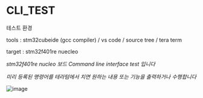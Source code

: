 # CLI_TEST

테스트 환경

tools  : stm32cubeide (gcc compiler) / vs code / source tree / tera term

target : stm32f401re nuecleo


*stm32f401re nucleo 보드 Command line interface test 입니다*

*미리 등록된 명령어를 테라텀에서 치면 원하는 내용 또는 기능을 출력하거나 수행합니다*


![image](https://github.com/KpuFish/CLI_TEST/assets/43401975/3878da64-53e8-48fc-aaf3-2fc8418b54c4)
